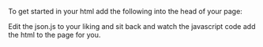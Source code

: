 To get started in your html add the following into the head of your page:

<script type="js" src="json.js"></script> <!-- import your json before your main script file. -->
<script type="js" src="main.js"></script>

Edit the json.js to your liking and sit back and watch the javascript code add the html to the page for you.